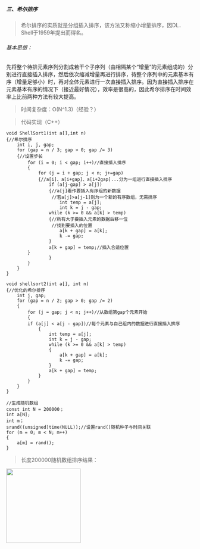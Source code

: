 ##### 三、希尔排序

> 希尔排序的实质就是分组插入排序，该方法又称缩小增量排序，因DL．Shell于1959年提出而得名。

###### 基本思想：
先将整个待排元素序列分割成若干个子序列（由相隔某个“增量”的元素组成的）分别进行直接插入排序，然后依次缩减增量再进行排序，待整个序列中的元素基本有序（增量足够小）时，再对全体元素进行一次直接插入排序。因为直接插入排序在元素基本有序的情况下（接近最好情况），效率是很高的，因此希尔排序在时间效率上比前两种方法有较大提高。
> 时间复杂度：O(N^1.3)（经验？）

> 代码实现（C++）

```
void ShellSort1(int a[],int n)
{//希尔排序
	int i, j, gap;
	for (gap = n / 3; gap > 0; gap /= 3)
	{//设置步长
	    for (i = 0; i < gap; i++)//直接插入排序
	    {
	        for (j = i + gap; j < n; j+=gap)
	        {//a[i]、a[i+gap]、a[i+2gap]...分为一组进行直接插入排序
	            if (a[j-gap] > a[j])
	            {//a[j]看作要插入有序组的新数据
	             //若a[j]>a[j-1]则为一个新的有序数组，无需排序
	                int temp = a[j];
	                int k = j - gap;
		        while (k >= 0 && a[k] > temp)
		        {//所有大于要插入元素的数据后移一位
		         //找到要插入的位置
		            a[k + gap] = a[k];
        		    k -= gap;
    		    }
		        a[k + gap] = temp;//插入合适位置
		}
                }
	    }
	}
}

void shellsort2(int a[], int n)  
{//优化的希尔排序
    int j, gap;       
    for (gap = n / 2; gap > 0; gap /= 2)  
    {   
        for (j = gap; j < n; j++)//从数组第gap个元素开始  
        {        
	    if (a[j] < a[j - gap])//每个元素与自己组内的数据进行直接插入排序  
            {  
                int temp = a[j];  
                int k = j - gap;  
                while (k >= 0 && a[k] > temp)  
                {  
                    a[k + gap] = a[k];  
                    k -= gap;  
                }  
                a[k + gap] = temp;  
            }  
        }
    }
}
```


```
//生成随机数组
const int N = 200000；
int a[N];
int m；
srand((unsigned)time(NULL));//设置rand()随机种子与时间关联
for (m = 0; m < N; m++)
{
    a[m] = rand();
}
```

>长度200000随机数组排序结果：


<html>
<img name=shellsort src="https://github.com/plclovelife/studyalgorithm/blob/master/Image/shellsort.png?raw=true" width=200>
</html>

